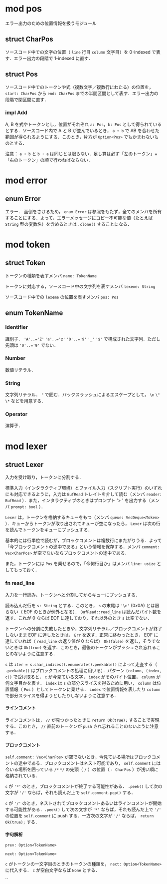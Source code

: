 # mod pos
エラー出力のための位置情報を扱うモジュール

## struct CharPos
ソースコード中での文字の位置（ `line` 行目 `column` 文字目）を 0-indexed で表す．エラー出力の段階で 1-indexed に直す．

## struct Pos
ソースコード中でのトークンや式（複数文字／複数行にわたる）の位置を， `start: CharPos` から `end: CharPos` までの半開区間として表す．エラー出力の段階で閉区間に直す．

### impl Add
A, B を式やトークンとし，位置がそれぞれ `a: Pos`，`b: Pos` として得られているとする．ソースコード内で A と B が並んでいるとき， `a + b` で AB を合わせた範囲が得られるようにする．このとき，片方が `Option<Pos>` でもかまわないものとする．

注意： `a + b` と `b + a` は同じとは限らない．足し算は必ず「左のトークン」+「右のトークン」の順で行わねばならない．

# mod error
## enum Error
エラー．
面倒をさけるため， `enum Error` は参照をもたず，全てのメンバを所有することにする．よって，エラーメッセージにコピー不可能な値（たとえば `String` 型の変数名）を含めるときは `.clone()` することになる．

# mod token
## struct Token
トークンの種類を表すメンバ `name: TokenName` 

トークンに対応する，ソースコード中の文字列を表すメンバ `lexeme: String` 

ソースコード中での `lexeme` の位置を表すメンバ `pos: Pos`
## enum TokenName
### Identifier
識別子． `'A'..='Z'` `'a'..='z'` `'0'..='9'` `'_'` `'$'` で構成された文字列．ただし先頭は `'0'..='9'` でない．
### Number
数値リテラル．
### String
文字列リテラル． `"` で囲む．バックスラッシュによるエスケープとして， `\n` `\"` `\*` などを用意する．
### Operator
演算子．

# mod lexer
## struct Lexer
入力を受け取り，トークンに分割する．

標準入力（インタラクティブ環境）とファイル入力（スクリプト実行）のいずれにも対応できるように，入力は `BufRead` トレイトを介して読む（メンバ `reader: BufRead` ）．また，インタラクティブのときはプロンプト '> ' を出力する（メンバ `prompt: bool` ）．

`Lexer` は，トークンを格納するキューをもつ（メンバ `queue: VecDeque<Token>` ）．キューからトークンが取り出されてキューが空になったら， `Lexer` は次の行を読んでトークンをキューにプッシュする．

基本的には行単位で読むが，ブロックコメントは複数行にまたがりうる．よって「今ブロックコメントの途中である」という情報を保存する．メンバ `comment: Vec<CharPos>` が空でないならブロックコメントの途中である．

また，トークンには `Pos` を乗せるので，「今何行目か」はメンバ `line: usize` としてもっておく．

### fn read_line
入力を一行読み，トークンへと分割してからキューにプッシュする．

読み込んだ行を `s: String` とする．このとき， `s` の末尾は `'\n'` (0x0A) とは限らない（ EOF のときが例外となる）． `BufRead::read_line` は読んだバイト数を返す．これが 0 ならば EOF に達しており，それ以外のとき `s` は空でない．

トークンへの分割に失敗したときや，文字列リテラル／ブロックコメントが終了しないまま EOF に達したときは， `Err` を返す．正常に終わったとき， EOF に達していれば（ `read_line` の返り値が 0 ならば） `Ok(false)` を返し，そうでないときは `Ok(true)` を返す．このとき，最後のトークンがプッシュされ忘れることのないように注意する．

`s` は `iter = s.char_indices().enumerate().peekable()` によって走査する（ `.peekable()` はブロックコメントの処理に用いる）．パターン `(column, (index, c))` で受け取ると， `c` が今見ている文字， `index` がそのバイト位置， `column` が何文字目かを表す． `index` は `s` の部分スライスを得るために用い， `column` は位置情報（ `Pos` ）としてトークンに乗せる． `index` で位置情報を表したり `column` で部分スライスを得ようとしたりしないように注意する．

#### ラインコメント
ラインコメントは， `//` が見つかったときに `return Ok(true);` することで実現する．このとき， `//` 直前のトークンが `push` され忘れることのないように注意する．

#### ブロックコメント
`self.comment: Vec<CharPos>` が空でないとき，今見ている場所はブロックコメントの途中である．ブロックコメントはネスト可能であり， `self.comment` には今いる場所を囲っている `/*` `*/` の先頭（ `/` ）の位置（ `: CharPos` ）が浅い順に格納されている．

`c` が `'*'` のとき，ブロックコメントが終了する可能性がある． `.peek()` して次の文字が `'/'` ならば，それも読んだ上で `self.comment.pop()` する．

`c` が `'/'` のとき，ネストされてブロックコメントあるいはラインコメントが開始する可能性がある．`.peek()` して次の文字が `'*'` ならば，それも読んだ上で `'/'` の位置を `self.comment` に push する．一方次の文字が `'/'` ならば， `return Ok(true);` する．

#### 字句解析
`prev: Option<TokenName>`

`next: Option<TokenName>`

`c` がトークンの一文字目のときのトークンの種類を， `next: Option<TokenName>` に代入する． `c` が空白文字ならば `None` とする．

``